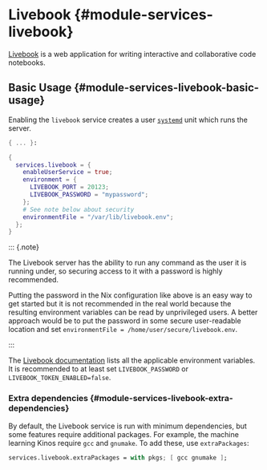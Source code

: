# Livebook {#module-services-livebook}

[Livebook](https://livebook.dev/) is a web application for writing
interactive and collaborative code notebooks.

## Basic Usage {#module-services-livebook-basic-usage}

Enabling the `livebook` service creates a user
[`systemd`](https://www.freedesktop.org/wiki/Software/systemd/) unit
which runs the server.

```nix
{ ... }:

{
  services.livebook = {
    enableUserService = true;
    environment = {
      LIVEBOOK_PORT = 20123;
      LIVEBOOK_PASSWORD = "mypassword";
    };
    # See note below about security
    environmentFile = "/var/lib/livebook.env";
  };
}
```

::: {.note}

The Livebook server has the ability to run any command as the user it
is running under, so securing access to it with a password is highly
recommended.

Putting the password in the Nix configuration like above is an easy way to get
started but it is not recommended in the real world because the resulting
environment variables can be read by unprivileged users.  A better approach
would be to put the password in some secure user-readable location and set
`environmentFile = /home/user/secure/livebook.env`.

:::

The [Livebook
documentation](https://hexdocs.pm/livebook/readme.html#environment-variables)
lists all the applicable environment variables. It is recommended to at least
set `LIVEBOOK_PASSWORD` or `LIVEBOOK_TOKEN_ENABLED=false`.

### Extra dependencies {#module-services-livebook-extra-dependencies}

By default, the Livebook service is run with minimum dependencies, but
some features require additional packages.  For example, the machine
learning Kinos require `gcc` and `gnumake`.  To add these, use
`extraPackages`:

```nix
services.livebook.extraPackages = with pkgs; [ gcc gnumake ];
```
